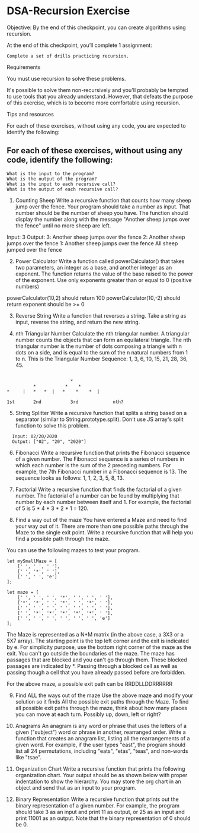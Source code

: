 # DSA-Recursion Exercise

Objective: By the end of this checkpoint, you can create algorithms using recursion.

At the end of this checkpoint, you’ll complete 1 assignment:

```
Complete a set of drills practicing recursion.
```

Requirements

You must use recursion to solve these problems.

It's possible to solve them non-recursively and you'll probably be tempted to use tools that you already understand. However, that defeats the purpose of this exercise, which is to become more comfortable using recursion.

Tips and resources

For each of these exercises, without using any code, you are expected to identify the following:

## For each of these exercises, without using any code, identify the following:

```
What is the input to the program?
What is the output of the program?
What is the input to each recursive call?
What is the output of each recursive call?
```

1. Counting Sheep
Write a recursive function that counts how many sheep jump over the fence. Your program should take a number as input. That number should be the number of sheep you have. The function should display the number along with the message "Another sheep jumps over the fence" until no more sheep are left.

  Input: 3
  Output:
  3: Another sheep jumps over the fence
  2: Another sheep jumps over the fence
  1: Another sheep jumps over the fence
  All sheep jumped over the fence

2. Power Calculator
Write a function called powerCalculator() that takes two parameters, an integer as a base, and another integer as an exponent. The function returns the value of the base raised to the power of the exponent. Use only exponents greater than or equal to 0 (positive numbers)

  powerCalculator(10,2) should return 100
  powerCalculator(10,-2) should return exponent should be >= 0

3. Reverse String
Write a function that reverses a string. Take a string as input, reverse the string, and return the new string.

4. nth Triangular Number
  Calculate the nth triangular number. A triangular number counts the objects that can form an equilateral triangle. The nth triangular number is the number of     dots composing a triangle with n dots on a side, and is equal to the sum of the n natural numbers from 1 to n. This is the Triangular Number Sequence: 1, 3, 6,   10, 15, 21, 28, 36, 45.
  ```

                          *
            *           *    *
*     |   *   *  |   *    *    *  |

 1st       2nd           3rd             nth?  
``` 
 
5. String Splitter
    Write a recursive function that splits a string based on a separator (similar to String.prototype.split). Don't use JS array's split function to solve this       problem.
```
  Input: 02/20/2020
  Output: ["02", "20", "2020"]
  ```

6. Fibonacci
    Write a recursive function that prints the Fibonacci sequence of a given number. The Fibonacci sequence is a series of numbers in which each number is the       sum of the 2 preceding numbers. For example, the 7th Fibonacci number in a Fibonacci sequence is 13. The sequence looks as follows: 1, 1, 2, 3, 5, 8, 13.

7. Factorial
  Write a recursive function that finds the factorial of a given number. The factorial of a number can be found by multiplying that number by each number between   itself and 1. For example, the factorial of 5 is 5 * 4 * 3 * 2 * 1 = 120.

8. Find a way out of the maze
  You have entered a Maze and need to find your way out of it. There are more than one possible paths through the Maze to the single exit point. Write a           recursive function that will help you find a possible path through the maze.

You can use the following mazes to test your program.

```
let mySmallMaze = [
    [' ', ' ', ' '],
    [' ', '*', ' '],
    [' ', ' ', 'e']
];
```
```
let maze = [
    [' ', ' ', ' ', '*', ' ', ' ', ' '],
    ['*', '*', ' ', '*', ' ', '*', ' '],
    [' ', ' ', ' ', ' ', ' ', ' ', ' '],
    [' ', '*', '*', '*', '*', '*', ' '],
    [' ', ' ', ' ', ' ', ' ', ' ', 'e']
];
```

The Maze is represented as a N*M matrix (in the above case, a 3X3 or a 5X7 array). The starting point is the top left corner and the exit is indicated by e. For simplicity purpose, use the bottom right corner of the maze as the exit. You can't go outside the boundaries of the maze. The maze has passages that are blocked and you can't go through them. These blocked passages are indicated by *. Passing through a blocked cell as well as passing though a cell that you have already passed before are forbidden.

For the above maze, a possible exit path can be RRDDLLDDRRRRRR

9. Find ALL the ways out of the maze
Use the above maze and modify your solution so it finds All the possible exit paths through the Maze. To find all possible exit paths through the maze, think about how many places you can move at each turn. Possibly up, down, left or right?


10. Anagrams
An anagram is any word or phrase that uses the letters of a given ("subject") word or phrase in another, rearranged order. Write a function that creates an anagram list, listing all the rearrangements of a given word. For example, if the user types "east", the program should list all 24 permutations, including "eats", "etas", "teas", and non-words like "tsae".


11. Organization Chart
Write a recursive function that prints the following organization chart. Your output should be as shown below with proper indentation to show the hierarchy. You may store the org chart in an object and send that as an input to your program.

12. Binary Representation
Write a recursive function that prints out the binary representation of a given number. For example, the program should take 3 as an input and print 11 as output, or 25 as an input and print 11001 as an output. Note that the binary representation of 0 should be 0.
